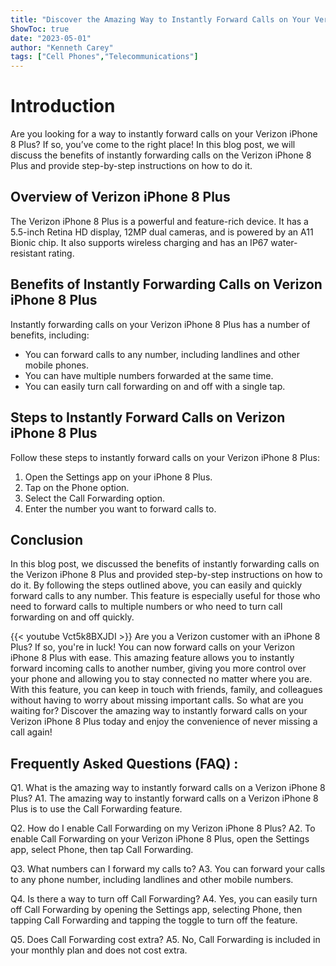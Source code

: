 ```yaml
---
title: "Discover the Amazing Way to Instantly Forward Calls on Your Verizon iPhone 8 Plus!"
ShowToc: true 
date: "2023-05-01"
author: "Kenneth Carey" 
tags: ["Cell Phones","Telecommunications"]
---
```

# Introduction 
Are you looking for a way to instantly forward calls on your Verizon iPhone 8 Plus? If so, you’ve come to the right place! In this blog post, we will discuss the benefits of instantly forwarding calls on the Verizon iPhone 8 Plus and provide step-by-step instructions on how to do it. 

## Overview of Verizon iPhone 8 Plus
The Verizon iPhone 8 Plus is a powerful and feature-rich device. It has a 5.5-inch Retina HD display, 12MP dual cameras, and is powered by an A11 Bionic chip. It also supports wireless charging and has an IP67 water-resistant rating.

## Benefits of Instantly Forwarding Calls on Verizon iPhone 8 Plus
Instantly forwarding calls on your Verizon iPhone 8 Plus has a number of benefits, including: 
* You can forward calls to any number, including landlines and other mobile phones. 
* You can have multiple numbers forwarded at the same time. 
* You can easily turn call forwarding on and off with a single tap. 

## Steps to Instantly Forward Calls on Verizon iPhone 8 Plus
Follow these steps to instantly forward calls on your Verizon iPhone 8 Plus: 
1. Open the Settings app on your iPhone 8 Plus. 
2. Tap on the Phone option. 
3. Select the Call Forwarding option. 
4. Enter the number you want to forward calls to. 

## Conclusion
In this blog post, we discussed the benefits of instantly forwarding calls on the Verizon iPhone 8 Plus and provided step-by-step instructions on how to do it. By following the steps outlined above, you can easily and quickly forward calls to any number. This feature is especially useful for those who need to forward calls to multiple numbers or who need to turn call forwarding on and off quickly.

{{< youtube Vct5k8BXJDI >}} 
Are you a Verizon customer with an iPhone 8 Plus? If so, you're in luck! You can now forward calls on your Verizon iPhone 8 Plus with ease. This amazing feature allows you to instantly forward incoming calls to another number, giving you more control over your phone and allowing you to stay connected no matter where you are. With this feature, you can keep in touch with friends, family, and colleagues without having to worry about missing important calls. So what are you waiting for? Discover the amazing way to instantly forward calls on your Verizon iPhone 8 Plus today and enjoy the convenience of never missing a call again!

## Frequently Asked Questions (FAQ) :
Q1. What is the amazing way to instantly forward calls on a Verizon iPhone 8 Plus?
A1. The amazing way to instantly forward calls on a Verizon iPhone 8 Plus is to use the Call Forwarding feature.

Q2. How do I enable Call Forwarding on my Verizon iPhone 8 Plus?
A2. To enable Call Forwarding on your Verizon iPhone 8 Plus, open the Settings app, select Phone, then tap Call Forwarding.

Q3. What numbers can I forward my calls to?
A3. You can forward your calls to any phone number, including landlines and other mobile numbers.

Q4. Is there a way to turn off Call Forwarding?
A4. Yes, you can easily turn off Call Forwarding by opening the Settings app, selecting Phone, then tapping Call Forwarding and tapping the toggle to turn off the feature.

Q5. Does Call Forwarding cost extra?
A5. No, Call Forwarding is included in your monthly plan and does not cost extra.


